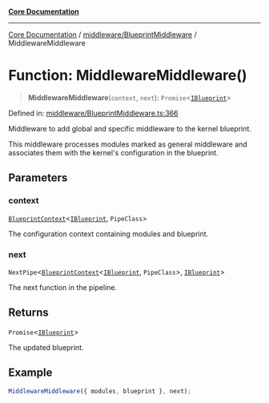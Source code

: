 [**Core Documentation**](../../../README.md)

***

[Core Documentation](../../../README.md) / [middleware/BlueprintMiddleware](../README.md) / MiddlewareMiddleware

# Function: MiddlewareMiddleware()

> **MiddlewareMiddleware**(`context`, `next`): `Promise`\<[`IBlueprint`](../../../declarations/type-aliases/IBlueprint.md)\>

Defined in: [middleware/BlueprintMiddleware.ts:366](https://github.com/stonemjs/core/blob/e2200da501349da1fec304d821c002bb6d055b61/src/middleware/BlueprintMiddleware.ts#L366)

Middleware to add global and specific middleware to the kernel blueprint.

This middleware processes modules marked as general middleware and associates them with the
kernel's configuration in the blueprint.

## Parameters

### context

[`BlueprintContext`](../../../declarations/interfaces/BlueprintContext.md)\<[`IBlueprint`](../../../declarations/type-aliases/IBlueprint.md), `PipeClass`\>

The configuration context containing modules and blueprint.

### next

`NextPipe`\<[`BlueprintContext`](../../../declarations/interfaces/BlueprintContext.md)\<[`IBlueprint`](../../../declarations/type-aliases/IBlueprint.md), `PipeClass`\>, [`IBlueprint`](../../../declarations/type-aliases/IBlueprint.md)\>

The next function in the pipeline.

## Returns

`Promise`\<[`IBlueprint`](../../../declarations/type-aliases/IBlueprint.md)\>

The updated blueprint.

## Example

```typescript
MiddlewareMiddleware({ modules, blueprint }, next);
```
